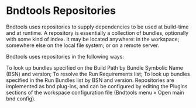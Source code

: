 # Bndtools Repositories

Bndtools uses repositories to supply dependencies to be used at build-time and at runtime. A repository is essentially a collection of bundles, optionally with some kind of index. It may be located anywhere: in the workspace; somewhere else on the local file system; or on a remote server.

Bndtools uses repositories in the following ways:

To look up bundles specified on the Build Path by Bundle Symbolic Name (BSN) and version;
To resolve the Run Requirements list;
To look up bundles specified in the Run Bundles list by BSN and version.
Repositories are implemented as bnd plug-ins, and can be configured by editing the Plugins sections of the workspace configuration file (Bndtools menu » Open main bnd config).
